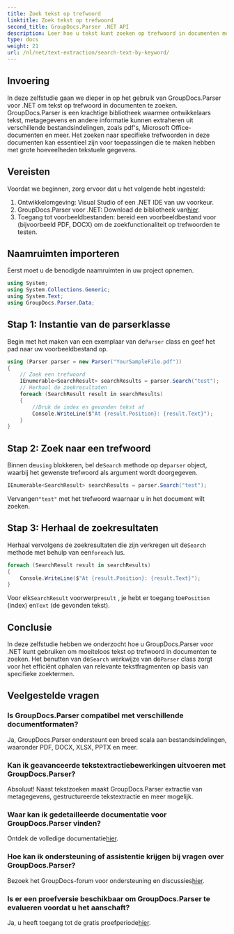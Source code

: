 ```yaml
---
title: Zoek tekst op trefwoord
linktitle: Zoek tekst op trefwoord
second_title: GroupDocs.Parser .NET API
description: Leer hoe u tekst kunt zoeken op trefwoord in documenten met GroupDocs.Parser voor .NET. Haal op een efficiënte manier relevante inhoud eruit.
type: docs
weight: 21
url: /nl/net/text-extraction/search-text-by-keyword/
---
```

## Invoering
In deze zelfstudie gaan we dieper in op het gebruik van GroupDocs.Parser voor .NET om tekst op trefwoord in documenten te zoeken. GroupDocs.Parser is een krachtige bibliotheek waarmee ontwikkelaars tekst, metagegevens en andere informatie kunnen extraheren uit verschillende bestandsindelingen, zoals pdf's, Microsoft Office-documenten en meer. Het zoeken naar specifieke trefwoorden in deze documenten kan essentieel zijn voor toepassingen die te maken hebben met grote hoeveelheden tekstuele gegevens.
## Vereisten
Voordat we beginnen, zorg ervoor dat u het volgende hebt ingesteld:
1. Ontwikkelomgeving: Visual Studio of een .NET IDE van uw voorkeur.
2.  GroupDocs.Parser voor .NET: Download de bibliotheek van[hier](https://releases.groupdocs.com/parser/net/).
3. Toegang tot voorbeeldbestanden: bereid een voorbeeldbestand voor (bijvoorbeeld PDF, DOCX) om de zoekfunctionaliteit op trefwoorden te testen.

## Naamruimten importeren
Eerst moet u de benodigde naamruimten in uw project opnemen.
```csharp
using System;
using System.Collections.Generic;
using System.Text;
using GroupDocs.Parser.Data;
```
## Stap 1: Instantie van de parserklasse
 Begin met het maken van een exemplaar van de`Parser` class en geef het pad naar uw voorbeeldbestand op.
```csharp
using (Parser parser = new Parser("YourSampleFile.pdf"))
{
    // Zoek een trefwoord
    IEnumerable<SearchResult> searchResults = parser.Search("test");
    // Herhaal de zoekresultaten
    foreach (SearchResult result in searchResults)
    {
        //Druk de index en gevonden tekst af
        Console.WriteLine($"At {result.Position}: {result.Text}");
    }
}
```
## Stap 2: Zoek naar een trefwoord
 Binnen de`using` blokkeren, bel de`Search` methode op de`parser` object, waarbij het gewenste trefwoord als argument wordt doorgegeven.
```csharp
IEnumerable<SearchResult> searchResults = parser.Search("test");
```
 Vervangen`"test"` met het trefwoord waarnaar u in het document wilt zoeken.
## Stap 3: Herhaal de zoekresultaten
 Herhaal vervolgens de zoekresultaten die zijn verkregen uit de`Search` methode met behulp van een`foreach` lus.
```csharp
foreach (SearchResult result in searchResults)
{
    Console.WriteLine($"At {result.Position}: {result.Text}");
}
```
 Voor elk`SearchResult` voorwerp`result` , je hebt er toegang toe`Position` (index) en`Text` (de gevonden tekst).

## Conclusie
 In deze zelfstudie hebben we onderzocht hoe u GroupDocs.Parser voor .NET kunt gebruiken om moeiteloos tekst op trefwoord in documenten te zoeken. Het benutten van de`Search` werkwijze van de`Parser` class zorgt voor het efficiënt ophalen van relevante tekstfragmenten op basis van specifieke zoektermen.

## Veelgestelde vragen
### Is GroupDocs.Parser compatibel met verschillende documentformaten?
Ja, GroupDocs.Parser ondersteunt een breed scala aan bestandsindelingen, waaronder PDF, DOCX, XLSX, PPTX en meer.
### Kan ik geavanceerde tekstextractiebewerkingen uitvoeren met GroupDocs.Parser?
Absoluut! Naast tekstzoeken maakt GroupDocs.Parser extractie van metagegevens, gestructureerde tekstextractie en meer mogelijk.
### Waar kan ik gedetailleerde documentatie voor GroupDocs.Parser vinden?
Ontdek de volledige documentatie[hier](https://reference.groupdocs.com/parser/net/).
### Hoe kan ik ondersteuning of assistentie krijgen bij vragen over GroupDocs.Parser?
 Bezoek het GroupDocs-forum voor ondersteuning en discussies[hier](https://forum.groupdocs.com/c/parser/17).
### Is er een proefversie beschikbaar om GroupDocs.Parser te evalueren voordat u het aanschaft?
 Ja, u heeft toegang tot de gratis proefperiode[hier](https://releases.groupdocs.com/).